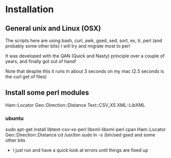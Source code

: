 # Installation

## General unix and Linux (OSX)
 The scripts here are using bash, curl, awk, gsed, sed, sort, ex, tr, perl (and probably some other bits) I will try and migrate most to perl

It was developed with the QAN (Quick and Nasty) principle over a couple of years, and finally got out of hand!

Note that despite this it runs in about 3 seconds on my mac (2.5 seconds is the curl get of files)

## Install some perl modules 
Ham::Locator
Geo::Direction::Distance
Text::CSV_XS
XML::LibXML

### ubuntu 
sudo apt-get install libtext-csv-xs-perl  libxml-libxml-perl
cpan   Ham::Locator Geo::Direction::Distance
cd /usr/bin
sudo ln -s /bin/sed gsed
and some other bits

* I just run and have a quick look at errors until things are fixed up
